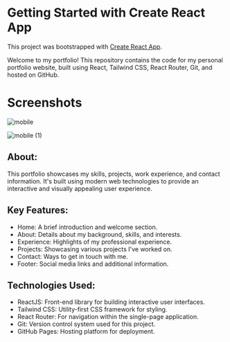 # Getting Started with Create React App

This project was bootstrapped with [Create React App](https://github.com/facebook/create-react-app).

Welcome to my portfolio! This repository contains the code for my personal portfolio website, built using React, Tailwind CSS, React Router, Git, and hosted on GitHub.
# Screenshots
![mobile](https://github.com/Onkar-Dhotarkar/my-portfolio/assets/142321110/b1aa9303-542b-4c16-a3d5-cbbbd94ea034)



![mobile (1)](https://github.com/Onkar-Dhotarkar/my-portfolio/assets/142321110/3abccd85-f33c-4626-934e-d56c45d79543)

## About:
This portfolio showcases my skills, projects, work experience, and contact information. It's built using modern web technologies to provide an interactive and visually appealing user experience.

## Key Features:
- Home: A brief introduction and welcome section.<br>
- About: Details about my background, skills, and interests.<br>
- Experience: Highlights of my professional experience.<br>
- Projects: Showcasing various projects I've worked on.<br>
- Contact: Ways to get in touch with me.<br>
- Footer: Social media links and additional information.<br>

## Technologies Used:
- ReactJS: Front-end library for building interactive user interfaces.<br>
- Tailwind CSS: Utility-first CSS framework for styling.<br>
- React Router: For navigation within the single-page application.<br>
- Git: Version control system used for this project.<br>
- GitHub Pages: Hosting platform for deployment.<br>
